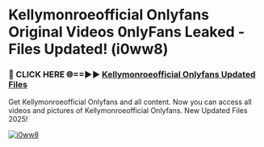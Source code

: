 # Kellymonroeofficial Onlyfans Original Videos 0nlyFans Leaked - Files Updated! (i0ww8)

<h3>🔴 CLICK HERE 🌐==►► <a href="https://tinyurl.com/ehrbuxhb" rel="nofollow">Kellymonroeofficial Onlyfans Updated Files</a></h3>

Get Kellymonroeofficial Onlyfans and all content. Now you can access all videos and pictures of Kellymonroeofficial Onlyfans. New Updated Files 2025!

[![i0ww8](https://i.imgur.com/lVYEuWS.gif)](https://tinyurl.com/ehrbuxhb)
